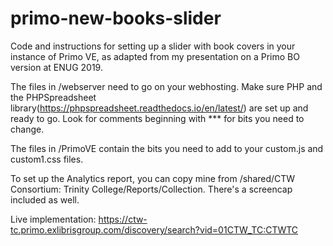 # primo-new-books-slider
Code and instructions for setting up a slider with book covers in your instance of Primo VE, as adapted from my presentation on a Primo BO version at ENUG 2019.

The files in /webserver need to go on your webhosting. Make sure PHP and the PHPSpreadsheet library(https://phpspreadsheet.readthedocs.io/en/latest/) are set up and ready to go. Look for comments beginning with *** for bits you need to change.

The files in /PrimoVE contain the bits you need to add to your custom.js and custom1.css files.

To set up the Analytics report, you can copy mine from /shared/CTW Consortium: Trinity College/Reports/Collection. There's a screencap included as well.

Live implementation: https://ctw-tc.primo.exlibrisgroup.com/discovery/search?vid=01CTW_TC:CTWTC
